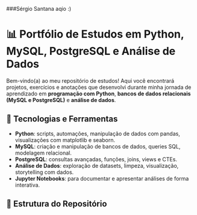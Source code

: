###Sérgio Santana aqio :)

# 📊 Portfólio de Estudos em Python, MySQL, PostgreSQL e Análise de Dados

Bem-vindo(a) ao meu repositório de estudos! Aqui você encontrará projetos, exercícios e anotações que desenvolvi durante minha jornada de aprendizado em **programação com Python**, **bancos de dados relacionais (MySQL e PostgreSQL)** e **análise de dados**.

## 🚀 Tecnologias e Ferramentas

- **Python**: scripts, automações, manipulação de dados com pandas, visualizações com matplotlib e seaborn.
- **MySQL**: criação e manipulação de bancos de dados, queries SQL, modelagem relacional.
- **PostgreSQL**: consultas avançadas, funções, joins, views e CTEs.
- **Análise de Dados**: exploração de datasets, limpeza, visualização, storytelling com dados.
- **Jupyter Notebooks**: para documentar e apresentar análises de forma interativa.

## 📁 Estrutura do Repositório








